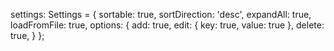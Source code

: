 settings: Settings = {
sortable: true,
sortDirection: 'desc',
expandAll: true,
loadFromFile: true,
options: {
add: true,
edit: {
key: true,
value: true
},
delete: true,
}
};
